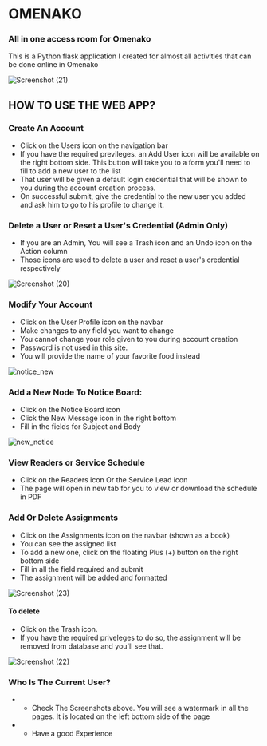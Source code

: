 # OMENAKO
### All in one access room for Omenako

This is a Python flask application I created for almost all activities that can be done online in Omenako


![Screenshot (21)](https://user-images.githubusercontent.com/84608830/183518300-d266edbb-a0a3-446a-be66-6d8872a4d40a.png)


## HOW TO USE THE WEB APP?

### Create An Account 
 - Click on the Users icon on the navigation bar
 - If you have the required previleges, an Add User icon will be available on the right bottom side.
 This button will take you to a form you'll need to fill to add a new user to the list
 - That user will be given a default login credential that will be shown to you during the account creation process. 
 - On successful submit, give the credential to the new user you added and ask him to go to his profile to change it.
 
### Delete a User or Reset a User's Credential (Admin Only)
 - If you are an Admin, You will see a Trash icon and an Undo icon on the Action column
 - Those icons are used to delete a user and reset a user's credential respectively

 ![Screenshot (20)](https://user-images.githubusercontent.com/84608830/183517989-533cfdcd-ff14-4738-a155-cc6e34c3031e.png)



### Modify Your Account
 - Click on the User Profile icon on the navbar
 - Make changes to any field you want to change
 - You cannot change your role given to you during account creation
 - Password is not used in this site.
 - You will provide the name of your favorite food instead

![notice_new](https://user-images.githubusercontent.com/84608830/183515847-87aae350-14ac-4f86-8ca6-854186146638.png)



### Add a New Node To Notice Board:
 - Click on the Notice Board icon
 - Click the New Message icon in the right bottom
 - Fill in the fields for Subject and Body
 
 ![new_notice](https://user-images.githubusercontent.com/84608830/183515984-4a8fc9da-a7ae-4fb9-b5e5-cf801dbf91f9.png)

### View Readers or Service Schedule
 - Click on the Readers icon Or the Service Lead icon
 - The page will open in new tab for you to view or download the schedule in PDF
 
### Add Or Delete Assignments
- Click on the Assignments icon on the navbar (shown as a book)
- You can see the assigned list
- To add a new one, click on the floating Plus (+) button on the right bottom side
- Fill in all the field required and submit
- The assignment will be added and formatted

![Screenshot (23)](https://user-images.githubusercontent.com/84608830/183521705-bef8d5a3-7e2b-4328-9188-fa730b77c6a5.png)


#### To delete
- Click on the Trash icon.
- If you have the required priveleges to do so, the assignment will be removed from database and you'll see that.

 ![Screenshot (22)](https://user-images.githubusercontent.com/84608830/183521137-730dedc2-4bb6-407d-bd27-8798b0a00a67.png)

### Who Is The Current User?
- - Check The Screenshots above. You will see a watermark in all the pages. It is located on the left bottom side of the page
- - Have a good Experience


